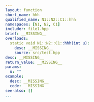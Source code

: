 ```yaml
---
layout: function
short_name: hhh
qualified_name: N1::N2::C1::hhh
namespaces: [N1, N2, C1]
includer: file1.hpp
brief: __MISSING__
overloads:
  static void N1::N2::C1::hhh(int u):
    desc: __MISSING__
    source: src/test.hpp
desc: __MISSING__
return_value: __MISSING__
params:
  u: ""
example:
  desc: __MISSING__
  code: __MISSING__
see-also: []
...
```


